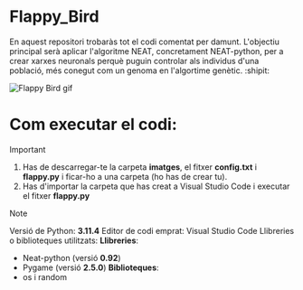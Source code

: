 # Flappy_Bird

En aquest repositori trobaràs tot el codi comentat per damunt. L'objectiu principal serà aplicar l'algoritme NEAT, concretament NEAT-python, per a crear xarxes neuronals perquè puguin controlar als individus d'una població, més conegut com un genoma en l'algortime genètic. :shipit:

![Flappy Bird gif](https://github.com/dtoscar24/Flappy_Bird/assets/139642210/59051e24-7bca-4c76-a6d1-6056c7856b2d)

# Com executar el codi:

> [!IMPORTANT]
> 1. Has de descarregar-te la carpeta **imatges**, el fitxer **config.txt** i **flappy.py** i ficar-ho a una carpeta (ho has de crear tu).
> 2. Has d'importar la carpeta que has creat a Visual Studio Code i executar el fitxer **flappy.py**

> [!NOTE]
> Versió de Python: **3.11.4**
> Editor de codi emprat: Visual Studio Code
> Llibreries o biblioteques utilitzats:
> **Llibreries**:
> - Neat-python (versió **0.92**)
> - Pygame (versió **2.5.0**)
> **Biblioteques**:
> - os i random

